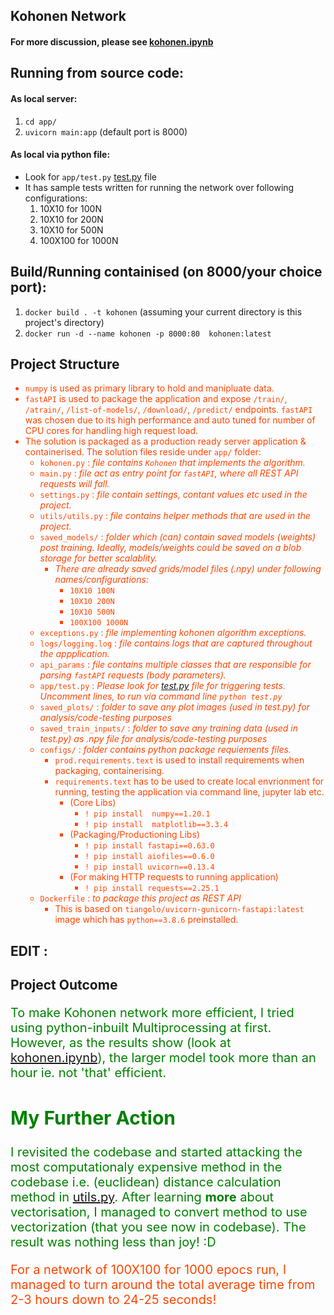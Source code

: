## Kohonen Network
#### For more discussion, please see [kohonen.ipynb](kohonen.ipynb)

Running from source code:
------------------------

#### As local server:
1. ```cd app/```
2. ```uvicorn main:app``` (default port is 8000)

#### As local via python file:
- Look for ```app/test.py``` <a href='app/test.py'>test.py</a>  file
- It has sample tests written for running the network over following configurations:
    1. 10X10 for 100N
    2. 10X10 for 200N
    3. 10X10 for 500N
    4. 100X100 for 1000N


Build/Running containised (on 8000/your choice port):
-----------------------------------------------------
1. ```docker build . -t kohonen``` (assuming your current directory is this project's directory)
2. ```docker run -d --name kohonen -p 8000:80  kohonen:latest```

Project Structure
------------------

<div style='color:#FF4500;'>

- ```numpy``` is used as primary library to hold and manipluate data.
- ```fastAPI``` is used to package the application and expose ```/train/```, ```/atrain/```, ```/list-of-models/```, ```/download/```, ```/predict/``` endpoints. ```fastAPI``` was chosen due to its high performance and auto tuned for number of CPU cores for handling high request load.
- The solution is packaged as a production ready server application & containerised. The solution files reside under ```app/``` folder:    
    - `kohonen.py` : <i>file contains ```Kohonen``` that implements the algorithm.</i>
    - `main.py` : <i>file act as entry point for ```fastAPI```, where all REST API requests will fall.</i>
    - `settings.py` : <i>file contain settings, contant values etc used in the project.</i>
    - `utils/utils.py` : <i>file contains helper methods that are used in the project.</i>
    - `saved_models/` : <i>folder which (can) contain saved models (weights) post training. Ideally, models/weights could be saved on a blob storage for better scalablity.</i>
        - <i>There are already saved grids/model files (.npy) under following names/configurations:</i> 
            - ```10X10 100N```
            - ```10X10 200N```
            - ```10X10 500N```
            - ```100X100 1000N```
    - `exceptions.py` : <i>file implementing kohonen algorithm exceptions.</i>
    - `logs/logging.log` : <i>file contains logs that are captured throughout the appplication.</i>
    - `api_params` : <i> file contains multiple classes that are responsible for parsing ```fastAPI``` requests (body parameters).</i>
    - `app/test.py` : <i> Please look for <a href='app/test.py'>test.py</a> file for triggering tests. Uncomment lines, to run via command line ```python test.py```</i>
    - `saved_plots/` : <i>folder to save any plot images (used in test.py) for analysis/code-testing purposes</i>
    - `saved_train_inputs/` : <i>folder to save any training data (used in test.py) as .npy file for analysis/code-testing purposes</i>
    - `configs/`  : <i>folder contains python package requiements files.</i>
        - ```prod.requirements.text``` is used to install requirements when packaging, containerising.
        - ```requirements.text``` has to be used to create local envrionment for running, testing the application via command line, jupyter lab etc.
            - (Core Libs)
                - ```! pip install  numpy==1.20.1```
                - ```! pip install  matplotlib==3.3.4```
            -  (Packaging/Productioning Libs)
                - ```! pip install fastapi==0.63.0```
                - ```! pip install aiofiles==0.6.0```
                - ```! pip install uvicorn==0.13.4```
            -   (For making HTTP requests to running application)
                - ```! pip install requests==2.25.1```
    - `Dockerfile` : <i>to package this project as REST API</i>
        - This is based on ```tiangolo/uvicorn-gunicorn-fastapi:latest``` image which has ```python==3.8.6``` preinstalled.
</div>



EDIT :
-----

Project Outcome
------------------
<div style="color:green; font-size:20px">

To make Kohonen network more efficient, I tried using python-inbuilt Multiprocessing at first.
However, as the results show (look at [kohonen.ipynb](kohonen.ipynb)), the larger model took more than an hour ie. not 'that' efficient.

My Further Action
---------
I revisited the codebase and started attacking the most computationaly expensive method in the codebase i.e. (euclidean) distance calculation method in <a href='utils/utils.py'>utils.py</a>. After learning <b>more</b> about vectorisation, I managed to convert method to use vectorization (that you see now in codebase). The result was nothing less than joy! :D 

<div style='color:#FF4500;'> For a network of 100X100 for 1000 epocs run, I managed to turn around the total average time from 2-3 hours down to 24-25 seconds!</div>


